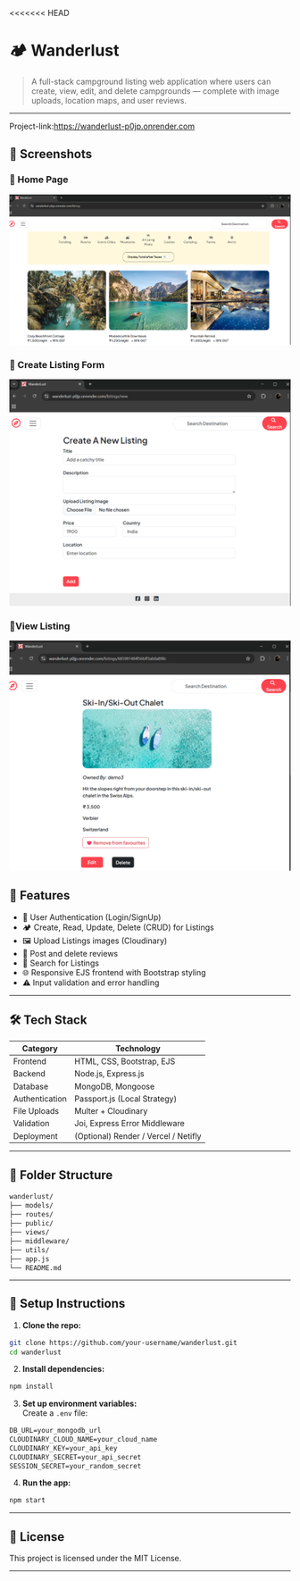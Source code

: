<<<<<<< HEAD
# 🏕️ Wanderlust

> A full-stack campground listing web application where users can create, view, edit, and delete campgrounds — complete with image uploads, location maps, and user reviews.

---
Project-link:https://wanderlust-p0jp.onrender.com


## 📸 Screenshots

### 🔹 Home Page

![Home Page](./screenshots/Home.png)

### 🔹 Create Listing Form

![Create Form](./screenshots/CreateListing.png)

### 🔹View Listing

![View Listing](./screenshots/showListing.png)

## 🚀 Features

- 🔐 User Authentication (Login/SignUp)
- 🏕️ Create, Read, Update, Delete (CRUD) for Listings
- 🖼️ Upload Listings images (Cloudinary)
- 💬 Post and delete reviews
- 🔎 Search for Listings
- 🌐 Responsive EJS frontend with Bootstrap styling
- ⚠️ Input validation and error handling

---

## 🛠️ Tech Stack

| Category       | Technology                           |
| -------------- | ------------------------------------ |
| Frontend       | HTML, CSS, Bootstrap, EJS            |
| Backend        | Node.js, Express.js                  |
| Database       | MongoDB, Mongoose                    |
| Authentication | Passport.js (Local Strategy)         |
| File Uploads   | Multer + Cloudinary                  |
| Validation     | Joi, Express Error Middleware        |
| Deployment     | (Optional) Render / Vercel / Netifly |

---

## 📂 Folder Structure

```
wanderlust/
├── models/
├── routes/
├── public/
├── views/
├── middleware/
├── utils/
├── app.js
└── README.md
```

---

## 🧪 Setup Instructions

1. **Clone the repo:**

```bash
git clone https://github.com/your-username/wanderlust.git
cd wanderlust
```

2. **Install dependencies:**

```bash
npm install
```

3. **Set up environment variables:**  
   Create a `.env` file:

```env
DB_URL=your_mongodb_url
CLOUDINARY_CLOUD_NAME=your_cloud_name
CLOUDINARY_KEY=your_api_key
CLOUDINARY_SECRET=your_api_secret
SESSION_SECRET=your_random_secret
```

4. **Run the app:**

```bash
npm start
```

---

## 📄 License

This project is licensed under the MIT License.

---



